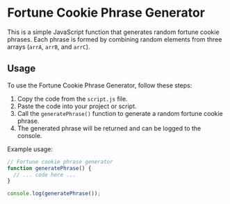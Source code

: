 # Fortune Cookie Phrase Generator

This is a simple JavaScript function that generates random fortune cookie phrases. Each phrase is formed by combining random elements from three arrays (`arrA`, `arrB`, and `arrC`).

## Usage

To use the Fortune Cookie Phrase Generator, follow these steps:

1. Copy the code from the `script.js` file.
2. Paste the code into your project or script.
3. Call the `generatePhrase()` function to generate a random fortune cookie phrase.
4. The generated phrase will be returned and can be logged to the console.

Example usage:

```javascript
// Fortune cookie phrase generator
function generatePhrase() {
  // ... code here ...
}

console.log(generatePhrase());
